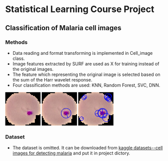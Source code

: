 # Statistical Learning Course Project 

## Classification of Malaria cell images

### Methods

* Data reading and format transforming is implemented in Cell_image class.
* Image features extracted by SURF are used as X for training instead of the original images.
* The feature which representing the original image is selected based on the sum of the Harr wavelet response.
* Four classification methods are used: KNN, Random Forest, SVC, DNN.

![original image](pics/feature/f.png 'infected cell')
![features detected by SURF](pics/feature/onefeature_f.png 'features detected by SURF')
![key feature after selection](pics/feature/allfeature_f.png 'key feature after selection')

### Dataset

* The dataset is omitted. It can be downloaded from [kaggle datasets--cell images for detecting malaria](https://www.kaggle.com/iarunava/cell-images-for-detecting-malaria) and put it in project dictory. 
